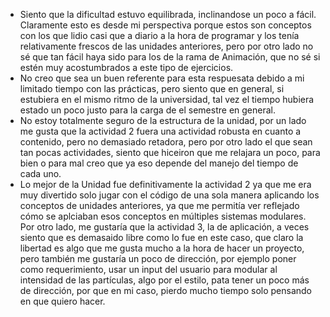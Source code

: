 - Siento que la dificultad estuvo equilibrada, inclinandose un poco a fácil. Claramente esto es desde mi perspectiva porque estos son conceptos con los que lidio casi que a diario a la hora de programar y los tenía relativamente frescos de las unidades anteriores, pero por otro lado no sé que tan fácil haya sido para los de la rama de Animación, que no sé si estén muy acostumbrados a este tipo de ejercicios.
- No creo que sea un buen referente para esta respuesata debido a mi limitado tiempo con las prácticas, pero siento que en general, si estubiera en el mismo ritmo de la universidad, tal vez el tiempo hubiera estado un poco justo para la carga de el semestre en general.
- No estoy totalmente seguro de la estructura de la unidad, por un lado me gusta que la actividad 2 fuera una actividad robusta en cuanto a contenido, pero no demasiado retadora, pero por otro lado el que sean tan pocas actividades, siento que hiceiron que me relajara un poco, para bien o para mal creo que ya eso depende del manejo del tiempo de cada uno.
- Lo mejor de la Unidad fue definitivamente la actividad 2 ya que me era muy divertido solo jugar con el código de una sola manera aplicando los conceptos de unidades anteriores, ya que me permitía ver reflejado cómo se aplciaban esos conceptos en múltiples sistemas modulares. Por otro lado, me gustaría que la actividad 3, la de aplicación, a veces siento que es demasaido libre como lo fue en este caso, que claro la libertad es algo que me gusta mucho a la hora de hacer un proyecto, pero también me gustaría un poco de dirección, por ejemplo poner como requerimiento, usar un input del usuario para modular al intensidad de las partículas, algo por el estilo, pata tener un poco más de dirección, por que en mi caso, pierdo mucho tiempo solo pensando en que quiero hacer.
